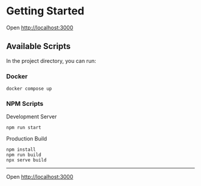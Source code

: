 # Getting Started

Open [http://localhost:3000](http://localhost:3000)

## Available Scripts

In the project directory, you can run:

### Docker
```
docker compose up
```

### NPM Scripts

Development Server
```
npm run start 
```
Production Build
```
npm install
npm run build
npx serve build 
```

---

Open [http://localhost:3000](http://localhost:3000)

